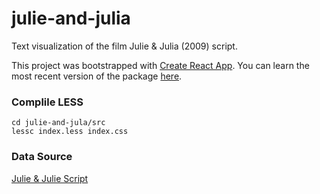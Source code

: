 # julie-and-julia

Text visualization of the film Julie &amp; Julia (2009) script.

This project was bootstrapped with [Create React App](https://github.com/facebookincubator/create-react-app). You can learn the most recent version of the package [here](https://github.com/facebookincubator/create-react-app/blob/master/packages/react-scripts/template/README.md).

### Complile LESS

```
cd julie-and-jula/src
lessc index.less index.css
```

### Data Source

[Julie & Julie Script](http://www.script-o-rama.com/movie_scripts/j/julie-and-julia-script-transcript.html)

